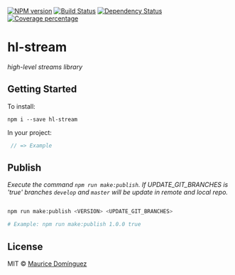 [![NPM version][npm-image]][npm-url] [![Build Status][travis-image]][travis-url] [![Dependency Status][daviddm-image]][daviddm-url] [![Coverage percentage][coveralls-image]][coveralls-url]

# hl-stream

_high-level streams library_

## Getting Started

To install:

    npm i --save hl-stream

In your project:

``` javascript
 // => Example
```

## Publish

_Execute the command `npm run make:publish`. If UPDATE_GIT_BRANCHES is 'true' branches `develop` and `master` will be update in remote and local repo._

```bash

npm run make:publish <VERSION> <UPDATE_GIT_BRANCHES>

# Example: npm run make:publish 1.0.0 true
```

## License

MIT © [Maurice Domínguez](maurice.ronet.dominguez@gmail.com)

[npm-image]: https://badge.fury.io/js/hl-stream.svg
[npm-url]: https://npmjs.org/package/hl-stream
[travis-image]: https://travis-ci.org/madoos/hl-stream.svg?branch=develop
[travis-url]: https://travis-ci.org/madoos/hl-stream
[daviddm-image]: https://david-dm.org/madoos/hl-stream.svg?theme=shields.io
[daviddm-url]: https://david-dm.org/madoos/hl-stream
[coveralls-image]: https://coveralls.io/repos/madoos/hl-stream/badge.svg
[coveralls-url]: https://coveralls.io/r/madoos/hl-stream

